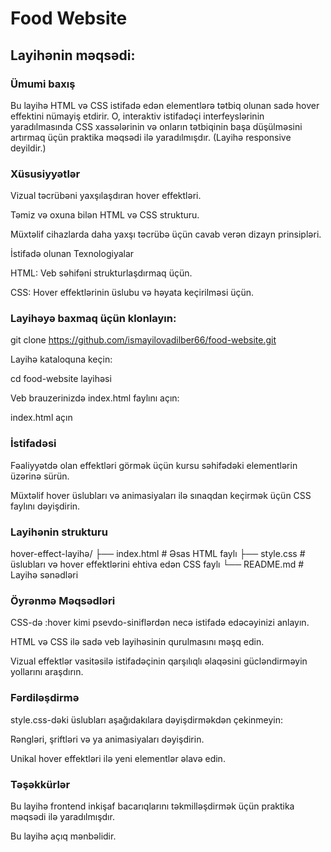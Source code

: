 # Food Website <br/>

##  Layihənin məqsədi:

### Ümumi baxış <br/>

Bu layihə HTML və CSS istifadə edən elementlərə tətbiq olunan sadə hover effektini nümayiş etdirir. O, interaktiv istifadəçi interfeyslərinin yaradılmasında CSS xassələrinin və onların tətbiqinin başa düşülməsini artırmaq üçün praktika məqsədi ilə yaradılmışdır. (Layihə responsive deyildir.)

### Xüsusiyyətlər

Vizual təcrübəni yaxşılaşdıran  hover effektləri.

Təmiz və oxuna bilən HTML və CSS strukturu.

Müxtəlif cihazlarda daha yaxşı təcrübə üçün cavab verən dizayn prinsipləri.

İstifadə olunan Texnologiyalar

HTML: Veb səhifəni strukturlaşdırmaq üçün.

CSS: Hover effektlərinin üslubu və həyata keçirilməsi üçün.

### Layihəyə baxmaq üçün klonlayın:

git clone https://github.com/ismayilovadilber66/food-website.git

Layihə kataloquna keçin:

cd food-website layihəsi

Veb brauzerinizdə index.html faylını açın:

index.html açın

### İstifadəsi

Fəaliyyətdə olan effektləri görmək üçün kursu səhifədəki elementlərin üzərinə sürün.

Müxtəlif hover üslubları və animasiyaları ilə sınaqdan keçirmək üçün CSS faylını dəyişdirin.

### Layihənin strukturu

hover-effect-layihə/
├── index.html # Əsas HTML faylı
├── style.css # üslubları və hover effektlərini ehtiva edən CSS faylı
└── README.md # Layihə sənədləri

### Öyrənmə Məqsədləri

CSS-də :hover kimi psevdo-siniflərdən necə istifadə edəcəyinizi anlayın.

HTML və CSS ilə sadə veb layihəsinin qurulmasını məşq edin.

Vizual effektlər vasitəsilə istifadəçinin qarşılıqlı əlaqəsini gücləndirməyin yollarını araşdırın.

### Fərdiləşdirmə

style.css-dəki üslubları aşağıdakılara dəyişdirməkdən çekinmeyin:

Rəngləri, şriftləri və ya animasiyaları dəyişdirin.

Unikal hover effektləri ilə yeni elementlər əlavə edin.

### Təşəkkürlər

Bu layihə frontend inkişaf bacarıqlarını təkmilləşdirmək üçün praktika məqsədi ilə yaradılmışdır.

Bu layihə açıq mənbəlidir.
